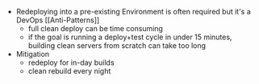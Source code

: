 - Redeploying into a pre-existing Environment is often required but it's a DevOps [[Anti-Patterns]]
	- full clean deploy can be time consuming
	- if the goal is running a deploy+test cycle in under 15 minutes, building clean servers from scratch can take too long
- Mitigation
	- redeploy for in-day builds
	- clean rebuild every night